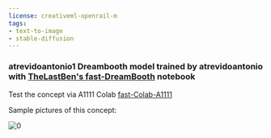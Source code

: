 ```yaml
---
license: creativeml-openrail-m
tags:
- text-to-image
- stable-diffusion
---
```

### atrevidoantonio1 Dreambooth model trained by atrevidoantonio with [TheLastBen's fast-DreamBooth](https://colab.research.google.com/github/TheLastBen/fast-stable-diffusion/blob/main/fast-DreamBooth.ipynb) notebook


Test the concept via A1111 Colab [fast-Colab-A1111](https://colab.research.google.com/github/TheLastBen/fast-stable-diffusion/blob/main/fast_stable_diffusion_AUTOMATIC1111.ipynb)

Sample pictures of this concept:

  ![0](https://huggingface.co/atrevidoantonio/atrevidoantonio1/resolve/main/sample_images/anthony_(3).JPG)
      
